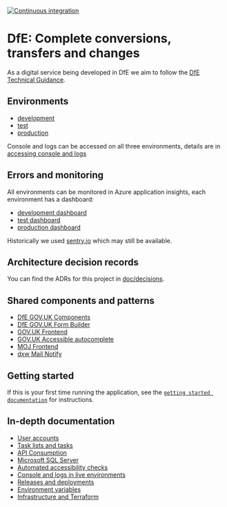 [![Continuous integration](https://github.com/DFE-Digital/dfe-complete-conversions-transfers-and-changes/actions/workflows/continuous-integration-tests.yml/badge.svg)](https://github.com/DFE-Digital/dfe-complete-conversions-transfers-and-changes/actions/workflows/continuous-integration-tests.yml)

# DfE: Complete conversions, transfers and changes

As a digital service being developed in DfE we aim to follow the
[DfE Technical Guidance](https://technical-guidance.education.gov.uk/).

## Environments

- [development](https://dev.complete.education.gov.uk)
- [test](https://test.complete.education.gov.uk)
- [production](https://complete.education.gov.uk)

Console and logs can be accessed on all three environments, details are in
[accessing console and logs](/doc/console-and-logs.md)

## Errors and monitoring

All environments can be monitored in Azure application insights, each
environment has a dashboard:

- [development dashboard](https://portal.azure.com/#@platform.education.gov.uk/dashboard/arm/subscriptions/1d692707-6019-4f8c-b337-ec8cad61f998/resourcegroups/s184d01-comp/providers/microsoft.portal/dashboards/45d817c7-d715-4872-b976-c6b6fef76f04-dashboard)
- [test dashboard](https://portal.azure.com/#@platform.education.gov.uk/dashboard/arm/subscriptions/8e6b3792-ae2c-4424-9815-19d6a77b0600/resourcegroups/s184t01-comp/providers/microsoft.portal/dashboards/5918b480-2d54-4540-94c8-bfd73dc3befe-dashboard)
- [production dashboard](https://portal.azure.com/#@platform.education.gov.uk/dashboard/arm/subscriptions/e8bc9314-d27f-403a-bbe0-6b189d2efad2/resourcegroups/s184p01-comp/providers/microsoft.portal/dashboards/b473541d-3b3b-45d5-b025-97974730e369-dashboard)

Historically we used
[sentry.io](https://sentry.io/organizations/sdd-n7/projects/complete-conversions-transfers-and-changes/?project=6684508)
which may still be available.

## Architecture decision records

You can find the ADRs for this project in [doc/decisions](/doc/decisions).

## Shared components and patterns

- [DfE GOV.UK Components](https://govuk-components.netlify.app/)
- [DfE GOV.UK Form Builder](https://govuk-form-builder.netlify.app/)
- [GOV.UK Frontend](https://github.com/alphagov/govuk-frontend)
- [GOV.UK Accessible autocomplete](https://github.com/alphagov/accessible-autocomplete)
- [MOJ Frontend](https://github.com/ministryofjustice/moj-frontend)
- [dxw Mail Notify](https://github.com/dxw/mail-notify)

## Getting started

If this is your first time running the application, see the
[`getting started documentation`](/doc/getting-started.md) for instructions.

## In-depth documentation

- [User accounts](/doc/user-accounts.md)
- [Task lists and tasks](/doc/task-lists-and-tasks.md)
- [API Consumption](/doc/api-consumption.md)
- [Microsoft SQL Server](/doc/microsoft-sql-server.md)
- [Automated accessibility checks](/doc/accessibility-tests.md)
- [Console and logs in live environments](/doc/console-and-logs.md)
- [Releases and deployments](/doc/releases-and-deploys.md)
- [Environment variables](/doc/environment-variables.md)
- [Infrastructure and Terraform](/doc/infrastructure-and-terraform.md)
